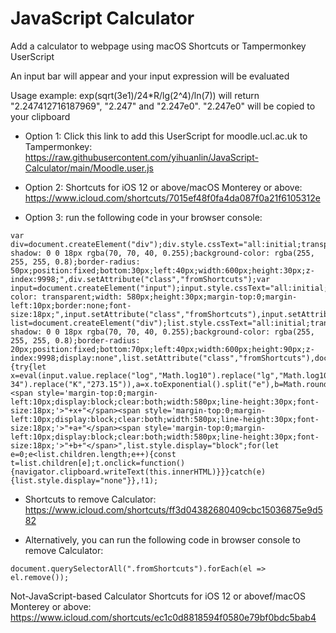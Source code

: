 # JavaScript Calculator
 Add a calculator to webpage using macOS Shortcuts or Tampermonkey UserScript

An input bar will appear and your input expression will be evaluated

Usage example: exp(sqrt(3e1)/24*R/lg(2^4)/ln(7)) will return "2.247412716187969", "2.247" and "2.247e0". "2.247e0" will be copied to your clipboard

- Option 1: Click this link to add this UserScript for moodle.ucl.ac.uk to Tampermonkey: https://raw.githubusercontent.com/yihuanlin/JavaScript-Calculator/main/Moodle.user.js

- Option 2: Shortcuts for iOS 12 or above/macOS Monterey or above: https://www.icloud.com/shortcuts/7015ef48f0fa4da087f0a21f6105312e

- Option 3: run the following code in your browser console:
```
var div=document.createElement("div");div.style.cssText="all:initial;transparent;box-shadow: 0 0 18px rgba(70, 70, 40, 0.255);background-color: rgba(255, 255, 255, 0.8);border-radius: 50px;position:fixed;bottom:30px;left:40px;width:600px;height:30px;z-index:9998;",div.setAttribute("class","fromShortcuts");var input=document.createElement("input");input.style.cssText="all:initial;background-color: transparent;width: 580px;height:30px;margin-top:0;margin-left:10px;border:none;font-size:18px;",input.setAttribute("class","fromShortcuts"),input.setAttribute("spellcheck","false");var list=document.createElement("div");list.style.cssText="all:initial;transparent;box-shadow: 0 0 18px rgba(70, 70, 40, 0.255);background-color: rgba(255, 255, 255, 0.8);border-radius: 20px;position:fixed;bottom:70px;left:40px;width:600px;height:90px;z-index:9998;display:none",list.setAttribute("class","fromShortcuts"),document.body.appendChild(div),div.appendChild(input),document.body.appendChild(list),input.addEventListener("keyup",function(){try{let x=eval(input.value.replace("log","Math.log10").replace("lg","Math.log10").replace("ln","Math.log").replace("sqrt","Math.sqrt").replace("^","**").replace("*","*").replace("x","*").replace("e*p","Math.exp").replace("NA","6.022e23").replace("R","8.314").replace("F","96485").replace("C","2.998e8").replace("H","6.626e-34").replace("K","273.15")),a=x.toExponential().split("e"),b=Math.round(1e3*a[0])/1e3;b=b.toString()+"e"+a[1].replace("+",""),a=x.toFixed(3).replace(".000","").replace("e+","e"),list.innerHTML="<span style='margin-top:0;margin-left:10px;display:block;clear:both;width:580px;line-height:30px;font-size:18px;'>"+x+"</span><span style='margin-top:0;margin-left:10px;display:block;clear:both;width:580px;line-height:30px;font-size:18px;'>"+a+"</span><span style='margin-top:0;margin-left:10px;display:block;clear:both;width:580px;line-height:30px;font-size:18px;'>"+b+"</span>",list.style.display="block";for(let e=0;e<list.children.length;e++){const t=list.children[e];t.onclick=function(){navigator.clipboard.writeText(this.innerHTML)}}}catch(e){list.style.display="none"}},!1);
```

- Shortcuts to remove Calculator: https://www.icloud.com/shortcuts/ff3d04382680409cbc15036875e9d582

- Alternatively, you can run the following code in browser console to remove Calculator:
```
document.querySelectorAll(".fromShortcuts").forEach(el => el.remove());
```

Not-JavaScript-based Calculator Shortcuts for iOS 12 or abovef/macOS Monterey or above: https://www.icloud.com/shortcuts/ec1c0d8818594f0580e79bf0bdc5bab4
